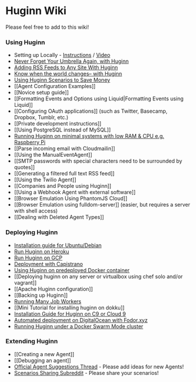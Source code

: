 # Huginn Wiki

Please feel free to add to this wiki!

### Using Huginn

* Setting up Locally - [Instructions](https://gist.github.com/mjhea0/b6b58eefc38985380ff9) / [Video](http://www.youtube.com/watch?v=xJTwaRl2_Iw)
* [Never Forget Your Umbrella Again, with Huginn](http://blog.andrewcantino.com/blog/2014/01/12/never-forget-your-umbrella-again-with-huginn/)
* [Adding RSS Feeds to Any Site With Huginn](http://blog.andrewcantino.com/blog/2014/04/13/adding-rss-feeds-to-any-site-with-huginn/)
* [Know when the world changes– with Huginn](http://blog.andrewcantino.com/blog/2014/03/17/know-when-the-world-changes-with-huginn/)
* [Using Huginn Scenarios to Save Money](http://blog.andrewcantino.com/blog/2014/09/13/using-huginn-scenarios-to-save-money/)
* [[Agent Configuration Examples]]
* [[Novice setup guide]]
* [[Formatting Events and Options using Liquid|Formatting Events using Liquid]]
* [[Configuring OAuth applications]] (such as Twitter, Basecamp, Dropbox, Tumblr, etc.)
* [[Private development instructions]]
* [[Using PostgreSQL instead of MySQL]]
* [Running Huginn on minimal systems with low RAM & CPU e.g. Raspberry Pi](https://github.com/huginn/huginn/wiki/Running-Huginn-on-minimal-systems-with-low-RAM-&-CPU-e.g.-Raspberry-Pi)
* [[Parse incoming email with Cloudmailin]]
* [[Using the ManualEventAgent]]
* [[SMTP passwords with special characters need to be surrounded by quotes]]
* [[Generating a filtered full text RSS feed]]
* [[Using the Twilio Agent]]
* [[Companies and People using Huginn]]
* [[Using a Webhook Agent with external software]]
* [[Browser Emulation Using PhantomJS Cloud]]
* [[Browser Emulation using fulldom-server]] (easier, but requires a server with shell access)
* [[Dealing with Deleted Agent Types]]

### Deploying Huginn

* [Installation guide for Ubuntu/Debian](https://github.com/cantino/huginn/tree/master/doc/manual)
* [Run Huginn on Heroku](https://github.com/cantino/huginn/blob/master/doc/heroku/install.md)
* [Run Huginn on GCP](https://blog.colinarms.com/posts/huginn-slack-gcp-automation/)
* [Deployment with Capistrano](https://github.com/cantino/huginn/blob/master/doc/manual/capistrano.md)
* [Using Huginn on predeployed Docker container](https://github.com/cantino/huginn/blob/master/doc/docker/install.md)
* [[Deploying huginn on any server or virtualbox using chef solo and/or vagrant]]
* [[Apache Huginn configuration]]
* [[Backing up Huginn]]
* [Running Many Job Workers](https://github.com/cantino/huginn/blob/master/Procfile#L33-L50)
* [[Mini Tutorial for installing huginn on dokku]]
* [Installation Guide for Huginn on C9 or Cloud 9](https://github.com/cantino/huginn/wiki/Deploying-Huginn-on-C9-or-Cloud-9)
* [Automated deployment on DigitalOcean with Fodor.xyz](https://github.com/cantino/huginn/wiki/Automated-deployment-on-DigitalOcean-with-Fodor.xyz)
* [Running Huginn under a Docker Swarm Mode cluster](https://geek-cookbook.funkypenguin.co.nz/recipies/huginn/)
 
### Extending Huginn

* [[Creating a new Agent]]
* [[Debugging an agent]]
* [Official Agent Suggestions Thread](https://github.com/cantino/huginn/issues/353) - Please add ideas for new Agents!
* [Scenarios Sharing Subreddit](https://www.reddit.com/r/youragents/) - Please share your scenarios!